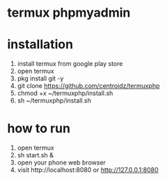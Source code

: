 # termux phpmyadmin

# installation

1. install termux from google play store
2. open termux
3. pkg install git -y
4. git clone https://github.com/centroidz/termuxphp
5. chmod +x ~/termuxphp/install.sh
6. sh ~/termuxphp/install.sh

# how to run

1. open termux
2. sh start.sh &
3. open your phone web browser
4. visit http://localhost:8080 or http://127.0.0.1:8080
   

